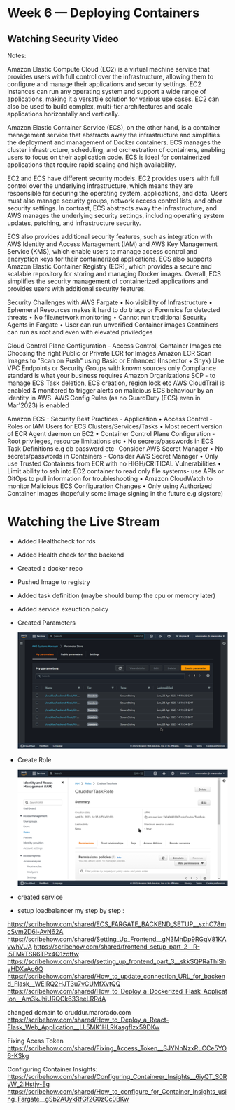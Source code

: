 # Week 6 — Deploying Containers

## Watching Security Video


Notes:

Amazon Elastic Compute Cloud (EC2) is a
virtual machine service that provides users with
full control over the infrastructure, allowing
them to configure and manage their
applications and security settings. EC2
instances can run any operating system and
support a wide range of applications, making it
a versatile solution for various use cases. EC2
can also be used to build complex, multi-tier
architectures and scale applications
horizontally and vertically.


Amazon Elastic Container Service (ECS), on the
other hand, is a container management service
that abstracts away the infrastructure and
simplifies the deployment and management of
Docker containers. ECS manages the cluster
infrastructure, scheduling, and orchestration of
containers, enabling users to focus on their
application code. ECS is ideal for containerized
applications that require rapid scaling and high
availability.


EC2 and ECS have different security models.
EC2 provides users with full control over the
underlying infrastructure, which means they
are responsible for securing the operating
system, applications, and data. Users must also
manage security groups, network access
control lists, and other security settings. In
contrast, ECS abstracts away the infrastructure,
and AWS manages the underlying security
settings, including operating system updates,
patching, and infrastructure security.


ECS also provides additional security features,
such as integration with AWS Identity and
Access Management (IAM) and AWS Key
Management Service (KMS), which enable
users to manage access control and encryption
keys for their containerized applications. ECS
also supports Amazon Elastic Container
Registry (ECR), which provides a secure and
scalable repository for storing and managing
Docker images. Overall, ECS simplifies the
security management of containerized
applications and provides users with additional
security features.

Security Challenges with AWS
Fargate
• No visibility of Infrastructure
• Ephemeral Resources makes it hard to do triage or
Forensics for detected threats
• No file/network monitoring
• Cannot run traditional Security Agents in Fargate
• User can run unverified Container images
Containers can run as root and even with elevated
priviledges


Cloud Control Plane Configuration - Access Control, Container Images etc
Choosing the right Public or Private ECR for Images
Amazon ECR Scan Images to "Scan on Push" using Basic or Enhanced
(Inspector + Snyk)
Use VPC Endpoints or Security Groups with known sources only
Compliance standard is what your business requires
Amazon Organizations SCP - to manage ECS Task deletion, ECS creation,
region lock etc
AWS CloudTrail is enabled & monitored to trigger alerts on malicious
ECS behaviour by an identity in AWS.
AWS Config Rules (as no GuardDuty (ECS) even in Mar'2023) is enabled


Amazon ECS - Security Best Practices - Application
• Access Control - Roles or IAM Users for ECS Clusters/Services/Tasks
• Most recent version of ECR Agent daemon on EC2
• Container Control Plane Configuration - Root privileges, resource
limitations etc
• No secrets/passwords in ECS Task Definitions e.g db password etc-
Consider AWS Secret Manager
• No secrets/passwords in Containers - Consider AWS Secret Manager
• Only use Trusted Containers from ECR with no HIGH/CRITICAL
Vulnerabilities
• Limit ability to ssh into EC2 container to read only file systems- use
APIs or GitOps to pull information for troubleshooting
• Amazon CloudWatch to monitor Malicious ECS Configuration Changes
• Only using Authorized Container Images (hopefully some image signing
in the future e.g sigstore)

# Watching the Live Stream

* Added Healthcheck for rds
* Added Health check for the backend
* Created a docker repo
* Pushed Image to registry
* Added task definition (maybe should bump the cpu or memory later)
* Added service exeuction policy
* Created Parameters
  
   ![](assets/week6/paramter_store.png)

* Create Role
   
   ![](assets/week6/createrole.png)

* created service
* setup loadbalancer
my step by step :


https://scribehow.com/shared/ECS_FARGATE_BACKEND_SETUP__sxhC78mcSvm2D6l-AvN62A
https://scribehow.com/shared/Setting_Up_Frontend__gN3MhDp9RGqV81KAvwhVUA
https://scribehow.com/shared/frontend_setup_part_2__R-l5FMkTSR6TPx4Q1zdtfw
https://scribehow.com/shared/setting_up_frontend_part_3__skkSQPRaThiShyHDXaAc6Q
https://scribehow.com/shared/How_to_update_connection_URL_for_backend_Flask__WElRQ2HJT3u7vCUMfXvtQQ
https://scribehow.com/shared/How_to_Deploy_a_Dockerized_Flask_Application__Am3kJhiURQCk633eeLRRdA


changed domain to cruddur.marorado.com 
https://scribehow.com/shared/How_to_Deploy_a_React-Flask_Web_Application__LL5MK1HLRKasgfIzx59DKw

Fixing Acess Token
https://scribehow.com/shared/Fixing_Access_Token__SJYNnNzxRuCCe5YO6-KSkg

Configuring Container Insights:
https://scribehow.com/shared/Configuring_Containeer_Insights__6iyQT_S0RyW_2iHstjy-Eg
https://scribehow.com/shared/How_to_configure_for_Container_Insights_using_Fargate__gSb2AUykRfGf2G0zCc0BKw
